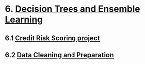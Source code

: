 # 6. [Decision Trees and Ensemble Learning](https://github.com/bhasarma/mlcoursezoom-camp/tree/main/notes/06-decision-trees)

## 6.1 [Credit Risk Scoring project](https://github.com/bhasarma/mlcoursezoom-camp/blob/main/notes/06-decision-trees/01-credit-risk-project.md)
## 6.2 [Data Cleaning and Preparation](https://github.com/bhasarma/mlcoursezoom-camp/blob/main/notes/06-decision-trees/02-data-preparation.md)
